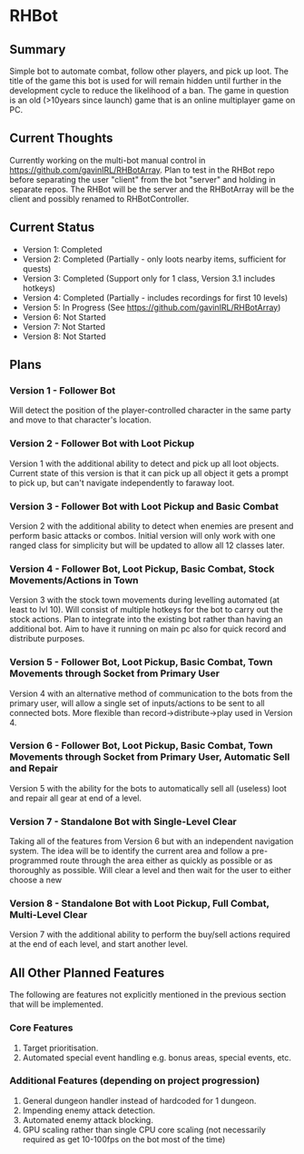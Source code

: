 # RHBot
## Summary
Simple bot to automate combat, follow other players, and pick up loot. The title of the game this bot is used for will remain hidden until further in the development cycle to reduce the likelihood of a ban. The game in question is an old (>10years since launch) game that is an online multiplayer game on PC.

## Current Thoughts
Currently working on the multi-bot manual control in https://github.com/gavinIRL/RHBotArray. Plan to test in the RHBot repo before separating the user "client" from the bot "server" and holding in separate repos. The RHBot will be the server and the RHBotArray will be the client and possibly renamed to RHBotController.

## Current Status
* Version 1: Completed
* Version 2: Completed (Partially - only loots nearby items, sufficient for quests)
* Version 3: Completed (Support only for 1 class, Version 3.1 includes hotkeys)
* Version 4: Completed (Partially - includes recordings for first 10 levels)
* Version 5: In Progress (See https://github.com/gavinIRL/RHBotArray)
* Version 6: Not Started
* Version 7: Not Started
* Version 8: Not Started

## Plans
### Version 1 - Follower Bot
Will detect the position of the player-controlled character in the same party and move to that character's location.

### Version 2 - Follower Bot with Loot Pickup
Version 1 with the additional ability to detect and pick up all loot objects. Current state of this version is that it can pick up all object it gets a prompt to pick up, but can't navigate independently to faraway loot.

### Version 3 - Follower Bot with Loot Pickup and Basic Combat
Version 2 with the additional ability to detect when enemies are present and perform basic attacks or combos. Initial version will only work with one ranged class for simplicity but will be updated to allow all 12 classes later. 

### Version 4 - Follower Bot, Loot Pickup, Basic Combat, Stock Movements/Actions in Town
Version 3 with the stock town movements during levelling automated (at least to lvl 10). Will consist of multiple hotkeys for the bot to carry out the stock actions. Plan to integrate into the existing bot rather than having an additional bot. Aim to have it running on main pc also for quick record and distribute purposes.

### Version 5 - Follower Bot, Loot Pickup, Basic Combat, Town Movements through Socket from Primary User
Version 4 with an alternative method of communication to the bots from the primary user, will allow a single set of inputs/actions to be sent to all connected bots. More flexible than record->distribute->play used in Version 4.

### Version 6 - Follower Bot, Loot Pickup, Basic Combat, Town Movements through Socket from Primary User, Automatic Sell and Repair
Version 5 with the ability for the bots to automatically sell all (useless) loot and repair all gear at end of a level.

### Version 7 - Standalone Bot with Single-Level Clear
Taking all of the features from Version 6 but with an independent navigation system. The idea will be to identify the current area and follow a pre-programmed route through the area either as quickly as possible or as thoroughly as possible. Will clear a level and then wait for the user to either choose a new

### Version 8 - Standalone Bot with Loot Pickup, Full Combat, Multi-Level Clear
Version 7 with the additional ability to perform the buy/sell actions required at the end of each level, and start another level.

## All Other Planned Features
The following are features not explicitly mentioned in the previous section that will be implemented.
### Core Features
1) Target prioritisation.
2) Automated special event handling e.g. bonus areas, special events, etc.

### Additional Features (depending on project progression)
1) General dungeon handler instead of hardcoded for 1 dungeon.
2) Impending enemy attack detection.
3) Automated enemy attack blocking.
4) GPU scaling rather than single CPU core scaling (not necessarily required as get 10-100fps on the bot most of the time)

